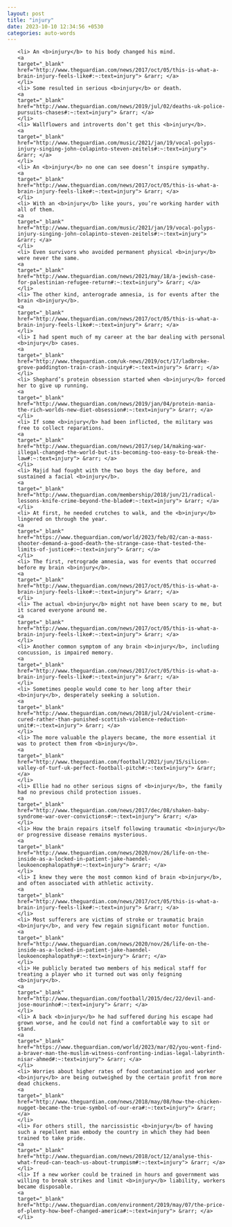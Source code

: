 ```yaml
---
layout: post
title: "injury"
date: 2023-10-10 12:34:56 +0530
categories: auto-words
---
```

<ol>

    <li> An <b>injury</b> to his body changed his mind.
    <a 
    target="_blank" 
    href="http://www.theguardian.com/news/2017/oct/05/this-is-what-a-brain-injury-feels-like#:~:text=injury"> &rarr; </a>
    </li>
    <li> Some resulted in serious <b>injury</b> or death.
    <a 
    target="_blank" 
    href="http://www.theguardian.com/news/2019/jul/02/deaths-uk-police-pursuits-chases#:~:text=injury"> &rarr; </a>
    </li>
    <li> Wallflowers and introverts don’t get this <b>injury</b>.
    <a 
    target="_blank" 
    href="http://www.theguardian.com/music/2021/jan/19/vocal-polyps-injury-singing-john-colapinto-steven-zeitels#:~:text=injury"> &rarr; </a>
    </li>
    <li> An <b>injury</b> no one can see doesn’t inspire sympathy.
    <a 
    target="_blank" 
    href="http://www.theguardian.com/news/2017/oct/05/this-is-what-a-brain-injury-feels-like#:~:text=injury"> &rarr; </a>
    </li>
    <li> With an <b>injury</b> like yours, you’re working harder with all of them.
    <a 
    target="_blank" 
    href="http://www.theguardian.com/music/2021/jan/19/vocal-polyps-injury-singing-john-colapinto-steven-zeitels#:~:text=injury"> &rarr; </a>
    </li>
    <li> Even survivors who avoided permanent physical <b>injury</b> were never the same.
    <a 
    target="_blank" 
    href="http://www.theguardian.com/news/2021/may/18/a-jewish-case-for-palestinian-refugee-return#:~:text=injury"> &rarr; </a>
    </li>
    <li> The other kind, anterograde amnesia, is for events after the brain <b>injury</b>.
    <a 
    target="_blank" 
    href="http://www.theguardian.com/news/2017/oct/05/this-is-what-a-brain-injury-feels-like#:~:text=injury"> &rarr; </a>
    </li>
    <li> I had spent much of my career at the bar dealing with personal <b>injury</b> cases.
    <a 
    target="_blank" 
    href="http://www.theguardian.com/uk-news/2019/oct/17/ladbroke-grove-paddington-train-crash-inquiry#:~:text=injury"> &rarr; </a>
    </li>
    <li> Shephard’s protein obsession started when <b>injury</b> forced her to give up running.
    <a 
    target="_blank" 
    href="http://www.theguardian.com/news/2019/jan/04/protein-mania-the-rich-worlds-new-diet-obsession#:~:text=injury"> &rarr; </a>
    </li>
    <li> If some <b>injury</b> had been inflicted, the military was free to collect reparations.
    <a 
    target="_blank" 
    href="http://www.theguardian.com/news/2017/sep/14/making-war-illegal-changed-the-world-but-its-becoming-too-easy-to-break-the-law#:~:text=injury"> &rarr; </a>
    </li>
    <li> Majid had fought with the two boys the day before, and sustained a facial <b>injury</b>.
    <a 
    target="_blank" 
    href="http://www.theguardian.com/membership/2018/jun/21/radical-lessons-knife-crime-beyond-the-blade#:~:text=injury"> &rarr; </a>
    </li>
    <li> At first, he needed crutches to walk, and the <b>injury</b> lingered on through the year.
    <a 
    target="_blank" 
    href="https://www.theguardian.com/world/2023/feb/02/can-a-mass-shooter-demand-a-good-death-the-strange-case-that-tested-the-limits-of-justice#:~:text=injury"> &rarr; </a>
    </li>
    <li> The first, retrograde amnesia, was for events that occurred before my brain <b>injury</b>.
    <a 
    target="_blank" 
    href="http://www.theguardian.com/news/2017/oct/05/this-is-what-a-brain-injury-feels-like#:~:text=injury"> &rarr; </a>
    </li>
    <li> The actual <b>injury</b> might not have been scary to me, but it scared everyone around me.
    <a 
    target="_blank" 
    href="http://www.theguardian.com/news/2017/oct/05/this-is-what-a-brain-injury-feels-like#:~:text=injury"> &rarr; </a>
    </li>
    <li> Another common symptom of any brain <b>injury</b>, including concussion, is impaired memory.
    <a 
    target="_blank" 
    href="http://www.theguardian.com/news/2017/oct/05/this-is-what-a-brain-injury-feels-like#:~:text=injury"> &rarr; </a>
    </li>
    <li> Sometimes people would come to her long after their <b>injury</b>, desperately seeking a solution.
    <a 
    target="_blank" 
    href="http://www.theguardian.com/news/2018/jul/24/violent-crime-cured-rather-than-punished-scottish-violence-reduction-unit#:~:text=injury"> &rarr; </a>
    </li>
    <li> The more valuable the players became, the more essential it was to protect them from <b>injury</b>.
    <a 
    target="_blank" 
    href="http://www.theguardian.com/football/2021/jun/15/silicon-valley-of-turf-uk-perfect-football-pitch#:~:text=injury"> &rarr; </a>
    </li>
    <li> Ellie had no other serious signs of <b>injury</b>, the family had no previous child protection issues.
    <a 
    target="_blank" 
    href="http://www.theguardian.com/news/2017/dec/08/shaken-baby-syndrome-war-over-convictions#:~:text=injury"> &rarr; </a>
    </li>
    <li> How the brain repairs itself following traumatic <b>injury</b> or progressive disease remains mysterious.
    <a 
    target="_blank" 
    href="http://www.theguardian.com/news/2020/nov/26/life-on-the-inside-as-a-locked-in-patient-jake-haendel-leukoencephalopathy#:~:text=injury"> &rarr; </a>
    </li>
    <li> I knew they were the most common kind of brain <b>injury</b>, and often associated with athletic activity.
    <a 
    target="_blank" 
    href="http://www.theguardian.com/news/2017/oct/05/this-is-what-a-brain-injury-feels-like#:~:text=injury"> &rarr; </a>
    </li>
    <li> Most sufferers are victims of stroke or traumatic brain <b>injury</b>, and very few regain significant motor function.
    <a 
    target="_blank" 
    href="http://www.theguardian.com/news/2020/nov/26/life-on-the-inside-as-a-locked-in-patient-jake-haendel-leukoencephalopathy#:~:text=injury"> &rarr; </a>
    </li>
    <li> He publicly berated two members of his medical staff for treating a player who it turned out was only feigning <b>injury</b>.
    <a 
    target="_blank" 
    href="http://www.theguardian.com/football/2015/dec/22/devil-and-jose-mourinho#:~:text=injury"> &rarr; </a>
    </li>
    <li> A back <b>injury</b> he had suffered during his escape had grown worse, and he could not find a comfortable way to sit or stand.
    <a 
    target="_blank" 
    href="https://www.theguardian.com/world/2023/mar/02/you-wont-find-a-braver-man-the-muslim-witness-confronting-indias-legal-labyrinth-nisar-ahmed#:~:text=injury"> &rarr; </a>
    </li>
    <li> Worries about higher rates of food contamination and worker <b>injury</b> are being outweighed by the certain profit from more dead chickens.
    <a 
    target="_blank" 
    href="http://www.theguardian.com/news/2018/may/08/how-the-chicken-nugget-became-the-true-symbol-of-our-era#:~:text=injury"> &rarr; </a>
    </li>
    <li> For others still, the narcissistic <b>injury</b> of having such a repellent man embody the country in which they had been trained to take pride.
    <a 
    target="_blank" 
    href="http://www.theguardian.com/news/2018/oct/12/analyse-this-what-freud-can-teach-us-about-trumpism#:~:text=injury"> &rarr; </a>
    </li>
    <li> If a new worker could be trained in hours and government was willing to break strikes and limit <b>injury</b> liability, workers became disposable.
    <a 
    target="_blank" 
    href="http://www.theguardian.com/environment/2019/may/07/the-price-of-plenty-how-beef-changed-america#:~:text=injury"> &rarr; </a>
    </li>
